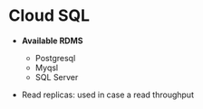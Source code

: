 # Cloud SQL

- **Available RDMS**
  - Postgresql
  - Myqsl
  - SQL Server

- Read replicas: used in case a read throughput